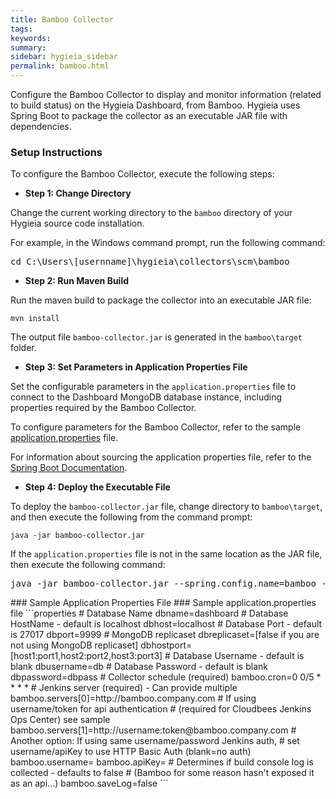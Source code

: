```yaml
---
title: Bamboo Collector
tags:
keywords:
summary:
sidebar: hygieia_sidebar
permalink: bamboo.html
---
```


Configure the Bamboo Collector to display and monitor information (related to build status) on the Hygieia Dashboard, from Bamboo. Hygieia uses Spring Boot to package the collector as an executable JAR file with dependencies.

### Setup Instructions

To configure the Bamboo Collector, execute the following steps:

*   **Step 1: Change Directory**

Change the current working directory to the `bamboo` directory of your Hygieia source code installation.

For example, in the Windows command prompt, run the following command:

<pre code="">cd C:\Users\[usernname]\hygieia\collectors\scm\bamboo</pre>

*   **Step 2: Run Maven Build**

Run the maven build to package the collector into an executable JAR file:

```
mvn install
```
The output file `bamboo-collector.jar` is generated in the `bamboo\target` folder.

*   **Step 3: Set Parameters in Application Properties File**

Set the configurable parameters in the `application.properties` file to connect to the Dashboard MongoDB database instance, including properties required by the Bamboo Collector.

To configure parameters for the Bamboo Collector, refer to the sample [application.properties](#sample_application_properties_file) file.

For information about sourcing the application properties file, refer to the [Spring Boot Documentation](http://docs.spring.io/spring-boot/docs/current-SNAPSHOT/reference/htmlsingle/#boot-features-external-config-application-property-files).

*   **Step 4: Deploy the Executable File**

To deploy the `bamboo-collector.jar` file, change directory to `bamboo\target`, and then execute the following from the command prompt:

```
java -jar bamboo-collector.jar 
```

If the `application.properties` file is not in the same location as the JAR file, then execute the following command:
<pre code>java -jar bamboo-collector.jar --spring.config.name=bamboo --spring.config.location=[path to application.properties file]</pre code>

### Sample Application Properties File

### Sample application.properties file

```properties
# Database Name
dbname=dashboard

# Database HostName - default is localhost
dbhost=localhost

# Database Port - default is 27017
dbport=9999

# MongoDB replicaset
dbreplicaset=[false if you are not using MongoDB replicaset]
dbhostport=[host1:port1,host2:port2,host3:port3]

# Database Username - default is blank
dbusername=db

# Database Password - default is blank
dbpassword=dbpass

# Collector schedule (required)
bamboo.cron=0 0/5 * * * *

# Jenkins server (required) - Can provide multiple
bamboo.servers[0]=http://bamboo.company.com

# If using username/token for api authentication
#   (required for Cloudbees Jenkins Ops Center) see sample
bamboo.servers[1]=http://username:token@bamboo.company.com

# Another option: If using same username/password Jenkins auth,
#   set username/apiKey to use HTTP Basic Auth (blank=no auth)
bamboo.username=
bamboo.apiKey=

# Determines if build console log is collected - defaults to false
#   (Bamboo for some reason hasn't exposed it as an api...)
bamboo.saveLog=false
```
